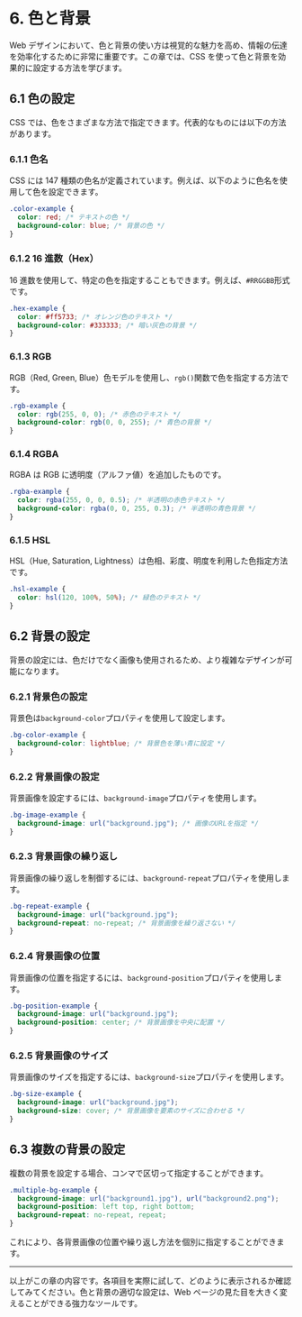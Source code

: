 # 6. 色と背景

Web デザインにおいて、色と背景の使い方は視覚的な魅力を高め、情報の伝達を効率化するために非常に重要です。この章では、CSS を使って色と背景を効果的に設定する方法を学びます。

## 6.1 色の設定

CSS では、色をさまざまな方法で指定できます。代表的なものには以下の方法があります。

### 6.1.1 色名

CSS には 147 種類の色名が定義されています。例えば、以下のように色名を使用して色を設定できます。

```css
.color-example {
  color: red; /* テキストの色 */
  background-color: blue; /* 背景の色 */
}
```

### 6.1.2 16 進数（Hex）

16 進数を使用して、特定の色を指定することもできます。例えば、`#RRGGBB`形式です。

```css
.hex-example {
  color: #ff5733; /* オレンジ色のテキスト */
  background-color: #333333; /* 暗い灰色の背景 */
}
```

### 6.1.3 RGB

RGB（Red, Green, Blue）色モデルを使用し、`rgb()`関数で色を指定する方法です。

```css
.rgb-example {
  color: rgb(255, 0, 0); /* 赤色のテキスト */
  background-color: rgb(0, 0, 255); /* 青色の背景 */
}
```

### 6.1.4 RGBA

RGBA は RGB に透明度（アルファ値）を追加したものです。

```css
.rgba-example {
  color: rgba(255, 0, 0, 0.5); /* 半透明の赤色テキスト */
  background-color: rgba(0, 0, 255, 0.3); /* 半透明の青色背景 */
}
```

### 6.1.5 HSL

HSL（Hue, Saturation, Lightness）は色相、彩度、明度を利用した色指定方法です。

```css
.hsl-example {
  color: hsl(120, 100%, 50%); /* 緑色のテキスト */
}
```

## 6.2 背景の設定

背景の設定には、色だけでなく画像も使用されるため、より複雑なデザインが可能になります。

### 6.2.1 背景色の設定

背景色は`background-color`プロパティを使用して設定します。

```css
.bg-color-example {
  background-color: lightblue; /* 背景色を薄い青に設定 */
}
```

### 6.2.2 背景画像の設定

背景画像を設定するには、`background-image`プロパティを使用します。

```css
.bg-image-example {
  background-image: url("background.jpg"); /* 画像のURLを指定 */
}
```

### 6.2.3 背景画像の繰り返し

背景画像の繰り返しを制御するには、`background-repeat`プロパティを使用します。

```css
.bg-repeat-example {
  background-image: url("background.jpg");
  background-repeat: no-repeat; /* 背景画像を繰り返さない */
}
```

### 6.2.4 背景画像の位置

背景画像の位置を指定するには、`background-position`プロパティを使用します。

```css
.bg-position-example {
  background-image: url("background.jpg");
  background-position: center; /* 背景画像を中央に配置 */
}
```

### 6.2.5 背景画像のサイズ

背景画像のサイズを指定するには、`background-size`プロパティを使用します。

```css
.bg-size-example {
  background-image: url("background.jpg");
  background-size: cover; /* 背景画像を要素のサイズに合わせる */
}
```

## 6.3 複数の背景の設定

複数の背景を設定する場合、コンマで区切って指定することができます。

```css
.multiple-bg-example {
  background-image: url("background1.jpg"), url("background2.png");
  background-position: left top, right bottom;
  background-repeat: no-repeat, repeat;
}
```

これにより、各背景画像の位置や繰り返し方法を個別に指定することができます。

---

以上がこの章の内容です。各項目を実際に試して、どのように表示されるか確認してみてください。色と背景の適切な設定は、Web ページの見た目を大きく変えることができる強力なツールです。
